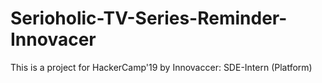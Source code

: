 # Serioholic-TV-Series-Reminder-Innovacer
This is a project for HackerCamp'19 by Innovaccer: SDE-Intern (Platform) 
